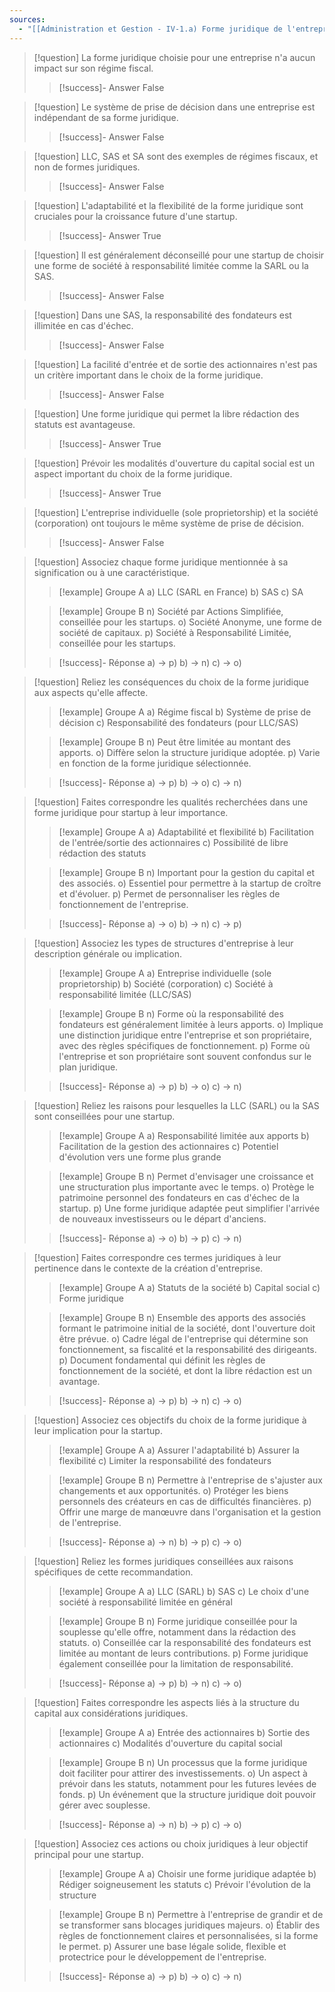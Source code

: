 ```yaml
---
sources:
  - "[[Administration et Gestion - IV-1.a) Forme juridique de l'entreprise]]"
---
```

> [!question] La forme juridique choisie pour une entreprise n'a aucun impact sur son régime fiscal.
>> [!success]- Answer
>> False

> [!question] Le système de prise de décision dans une entreprise est indépendant de sa forme juridique.
>> [!success]- Answer
>> False

> [!question] LLC, SAS et SA sont des exemples de régimes fiscaux, et non de formes juridiques.
>> [!success]- Answer
>> False

> [!question] L'adaptabilité et la flexibilité de la forme juridique sont cruciales pour la croissance future d'une startup.
>> [!success]- Answer
>> True

> [!question] Il est généralement déconseillé pour une startup de choisir une forme de société à responsabilité limitée comme la SARL ou la SAS.
>> [!success]- Answer
>> False

> [!question] Dans une SAS, la responsabilité des fondateurs est illimitée en cas d'échec.
>> [!success]- Answer
>> False

> [!question] La facilité d'entrée et de sortie des actionnaires n'est pas un critère important dans le choix de la forme juridique.
>> [!success]- Answer
>> False

> [!question] Une forme juridique qui permet la libre rédaction des statuts est avantageuse.
>> [!success]- Answer
>> True

> [!question] Prévoir les modalités d'ouverture du capital social est un aspect important du choix de la forme juridique.
>> [!success]- Answer
>> True

> [!question] L'entreprise individuelle (sole proprietorship) et la société (corporation) ont toujours le même système de prise de décision.
>> [!success]- Answer
>> False

> [!question] Associez chaque forme juridique mentionnée à sa signification ou à une caractéristique.
>> [!example] Groupe A
>> a) LLC (SARL en France)
>> b) SAS
>> c) SA
>
>> [!example] Groupe B
>> n) Société par Actions Simplifiée, conseillée pour les startups.
>> o) Société Anonyme, une forme de société de capitaux.
>> p) Société à Responsabilité Limitée, conseillée pour les startups.
>
>> [!success]- Réponse
>> a) -> p)
>> b) -> n)
>> c) -> o)

> [!question] Reliez les conséquences du choix de la forme juridique aux aspects qu'elle affecte.
>> [!example] Groupe A
>> a) Régime fiscal
>> b) Système de prise de décision
>> c) Responsabilité des fondateurs (pour LLC/SAS)
>
>> [!example] Groupe B
>> n) Peut être limitée au montant des apports.
>> o) Diffère selon la structure juridique adoptée.
>> p) Varie en fonction de la forme juridique sélectionnée.
>
>> [!success]- Réponse
>> a) -> p)
>> b) -> o)
>> c) -> n)

> [!question] Faites correspondre les qualités recherchées dans une forme juridique pour startup à leur importance.
>> [!example] Groupe A
>> a) Adaptabilité et flexibilité
>> b) Facilitation de l'entrée/sortie des actionnaires
>> c) Possibilité de libre rédaction des statuts
>
>> [!example] Groupe B
>> n) Important pour la gestion du capital et des associés.
>> o) Essentiel pour permettre à la startup de croître et d'évoluer.
>> p) Permet de personnaliser les règles de fonctionnement de l'entreprise.
>
>> [!success]- Réponse
>> a) -> o)
>> b) -> n)
>> c) -> p)

> [!question] Associez les types de structures d'entreprise à leur description générale ou implication.
>> [!example] Groupe A
>> a) Entreprise individuelle (sole proprietorship)
>> b) Société (corporation)
>> c) Société à responsabilité limitée (LLC/SAS)
>
>> [!example] Groupe B
>> n) Forme où la responsabilité des fondateurs est généralement limitée à leurs apports.
>> o) Implique une distinction juridique entre l'entreprise et son propriétaire, avec des règles spécifiques de fonctionnement.
>> p) Forme où l'entreprise et son propriétaire sont souvent confondus sur le plan juridique.
>
>> [!success]- Réponse
>> a) -> p)
>> b) -> o)
>> c) -> n)

> [!question] Reliez les raisons pour lesquelles la LLC (SARL) ou la SAS sont conseillées pour une startup.
>> [!example] Groupe A
>> a) Responsabilité limitée aux apports
>> b) Facilitation de la gestion des actionnaires
>> c) Potentiel d'évolution vers une forme plus grande
>
>> [!example] Groupe B
>> n) Permet d'envisager une croissance et une structuration plus importante avec le temps.
>> o) Protège le patrimoine personnel des fondateurs en cas d'échec de la startup.
>> p) Une forme juridique adaptée peut simplifier l'arrivée de nouveaux investisseurs ou le départ d'anciens.
>
>> [!success]- Réponse
>> a) -> o)
>> b) -> p)
>> c) -> n)

> [!question] Faites correspondre ces termes juridiques à leur pertinence dans le contexte de la création d'entreprise.
>> [!example] Groupe A
>> a) Statuts de la société
>> b) Capital social
>> c) Forme juridique
>
>> [!example] Groupe B
>> n) Ensemble des apports des associés formant le patrimoine initial de la société, dont l'ouverture doit être prévue.
>> o) Cadre légal de l'entreprise qui détermine son fonctionnement, sa fiscalité et la responsabilité des dirigeants.
>> p) Document fondamental qui définit les règles de fonctionnement de la société, et dont la libre rédaction est un avantage.
>
>> [!success]- Réponse
>> a) -> p)
>> b) -> n)
>> c) -> o)

> [!question] Associez ces objectifs du choix de la forme juridique à leur implication pour la startup.
>> [!example] Groupe A
>> a) Assurer l'adaptabilité
>> b) Assurer la flexibilité
>> c) Limiter la responsabilité des fondateurs
>
>> [!example] Groupe B
>> n) Permettre à l'entreprise de s'ajuster aux changements et aux opportunités.
>> o) Protéger les biens personnels des créateurs en cas de difficultés financières.
>> p) Offrir une marge de manœuvre dans l'organisation et la gestion de l'entreprise.
>
>> [!success]- Réponse
>> a) -> n)
>> b) -> p)
>> c) -> o)

> [!question] Reliez les formes juridiques conseillées aux raisons spécifiques de cette recommandation.
>> [!example] Groupe A
>> a) LLC (SARL)
>> b) SAS
>> c) Le choix d'une société à responsabilité limitée en général
>
>> [!example] Groupe B
>> n) Forme juridique conseillée pour la souplesse qu'elle offre, notamment dans la rédaction des statuts.
>> o) Conseillée car la responsabilité des fondateurs est limitée au montant de leurs contributions.
>> p) Forme juridique également conseillée pour la limitation de responsabilité.
>
>> [!success]- Réponse
>> a) -> p)
>> b) -> n)
>> c) -> o)

> [!question] Faites correspondre les aspects liés à la structure du capital aux considérations juridiques.
>> [!example] Groupe A
>> a) Entrée des actionnaires
>> b) Sortie des actionnaires
>> c) Modalités d'ouverture du capital social
>
>> [!example] Groupe B
>> n) Un processus que la forme juridique doit faciliter pour attirer des investissements.
>> o) Un aspect à prévoir dans les statuts, notamment pour les futures levées de fonds.
>> p) Un événement que la structure juridique doit pouvoir gérer avec souplesse.
>
>> [!success]- Réponse
>> a) -> n)
>> b) -> p)
>> c) -> o)

> [!question] Associez ces actions ou choix juridiques à leur objectif principal pour une startup.
>> [!example] Groupe A
>> a) Choisir une forme juridique adaptée
>> b) Rédiger soigneusement les statuts
>> c) Prévoir l'évolution de la structure
>
>> [!example] Groupe B
>> n) Permettre à l'entreprise de grandir et de se transformer sans blocages juridiques majeurs.
>> o) Établir des règles de fonctionnement claires et personnalisées, si la forme le permet.
>> p) Assurer une base légale solide, flexible et protectrice pour le développement de l'entreprise.
>
>> [!success]- Réponse
>> a) -> p)
>> b) -> o)
>> c) -> n)
